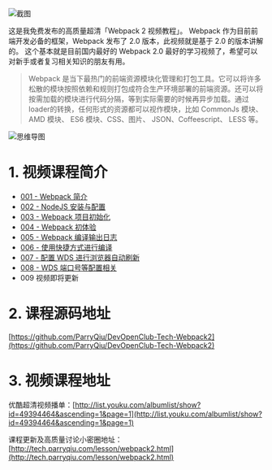 ![截图](http://7xqdjc.com1.z0.glb.clouddn.com/blog_4ae6902fe08507b1e5eb63832c82b188.png)

这是我免费发布的高质量超清「Webpack 2 视频教程」。
Webpack 作为目前前端开发必备的框架，Webpack 发布了 2.0 版本，此视频就是基于 2.0 的版本讲解的。
这个基本就是目前国内最好的 Webpack 2.0 最好的学习视频了，希望可以对新手或者复习相关知识的朋友有用。

> Webpack 是当下最热门的前端资源模块化管理和打包工具。它可以将许多松散的模块按照依赖和规则打包成符合生产环境部署的前端资源。还可以将按需加载的模块进行代码分隔，等到实际需要的时候再异步加载。通过loader的转换，任何形式的资源都可以视作模块，比如 CommonJs 模块、 AMD 模块、 ES6 模块、CSS、图片、 JSON、Coffeescript、 LESS 等。

![思维导图](http://7xqdjc.com1.z0.glb.clouddn.com/blog_e6cd6076885899330ddf53388026237e.png)

# 1. 视频课程简介

* [001 - Webpack 简介](http://v.youku.com/v_show/id_XMjY4MzM5MjM2OA==.html)
* [002 - NodeJS 安装与配置](http://v.youku.com/v_show/id_XMjY4MzUwODcwMA==.html)
* [003 - Webpack 项目初始化](http://v.youku.com/v_show/id_XMjY4MzUxNzMyOA==.html)
* [004 - Webpack 初体验](http://v.youku.com/v_show/id_XMjY4NTM0NTYyMA==.html)
* [005 - Webpack 编译输出日志](http://v.youku.com/v_show/id_XMjY4NTM0NjA0MA==.html)
* [006 - 使用快捷方式进行编译](http://v.youku.com/v_show/id_XMjY4NTM4MTk4OA==.html)
* [007 - 配置 WDS 进行浏览器自动刷新](http://v.youku.com/v_show/id_XMjY5NTg4NzU4OA==.html)
* [008 - WDS 端口号等配置相关](http://v.youku.com/v_show/id_XMjcwMTc2MDQ1Ng==.html)
* 009 视频即将更新

# 2. 课程源码地址

[https://github.com/ParryQiu/DevOpenClub-Tech-Webpack2](https://github.com/ParryQiu/DevOpenClub-Tech-Webpack2)

# 3. 视频课程地址

优酷超清视频播单：[http://list.youku.com/albumlist/show?id=49394464&ascending=1&page=1](http://list.youku.com/albumlist/show?id=49394464&ascending=1&page=1)

课程更新及高质量讨论小密圈地址：[http://tech.parryqiu.com/lesson/webpack2.html](http://tech.parryqiu.com/lesson/webpack2.html)


